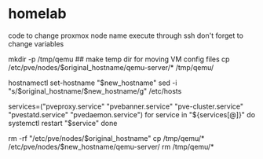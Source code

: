 # homelab
code to change proxmox node name
execute through ssh
don't forget to change variables


mkdir -p /tmp/qemu ## make temp dir for moving VM config files
cp /etc/pve/nodes/$original_hostname/qemu-server/* /tmp/qemu/

hostnamectl set-hostname "$new_hostname"
sed -i "s/$original_hostname/$new_hostname/g" /etc/hosts

services=("pveproxy.service" "pvebanner.service" "pve-cluster.service" "pvestatd.service" "pvedaemon.service")
for service in "${services[@]}"
do
systemctl restart "$service"
done

rm -rf "/etc/pve/nodes/$original_hostname"
cp /tmp/qemu/* /etc/pve/nodes/$new_hostname/qemu-server/
rm /tmp/qemu/*
